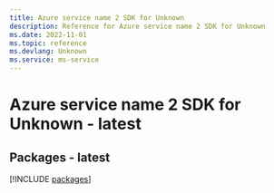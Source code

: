 ```yaml
---
title: Azure service name 2 SDK for Unknown
description: Reference for Azure service name 2 SDK for Unknown
ms.date: 2022-11-01
ms.topic: reference
ms.devlang: Unknown
ms.service: ms-service
---
```

# Azure service name 2 SDK for Unknown - latest
## Packages - latest
[!INCLUDE [packages](service-name-2-index.md)]